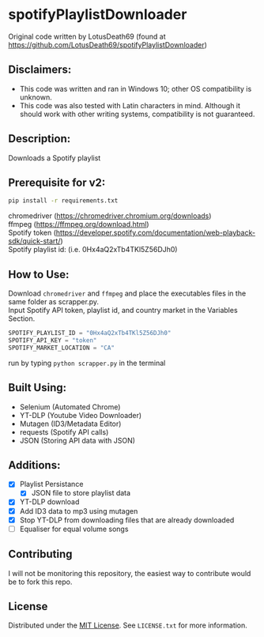 # spotifyPlaylistDownloader
Original code written by LotusDeath69 (found at https://github.com/LotusDeath69/spotifyPlaylistDownloader)

## Disclaimers:
- This code was written and ran in Windows 10; other OS compatibility is unknown. <br>
- This code was also tested with Latin characters in mind. Although it should work with other writing systems, compatibility is not guaranteed. <br>

## Description:
Downloads a Spotify playlist

## Prerequisite for v2:  
```bash
pip install -r requirements.txt  
```
chromedriver (https://chromedriver.chromium.org/downloads) <br>
ffmpeg (https://ffmpeg.org/download.html) <br>
Spotify token (https://developer.spotify.com/documentation/web-playback-sdk/quick-start/) <br>
Spotify playlist id: (i.e. 0Hx4aQ2xTb4TKl5Z56DJh0) <br>

## How to Use: <br>
Download <code>chromedriver</code> and <code>ffmpeg</code> and place the executables files in the same folder as scrapper.py. <br>
Input Spotify API token, playlist id, and country market in the Variables Section. <br>
```python
SPOTIFY_PLAYLIST_ID = "0Hx4aQ2xTb4TKl5Z56DJh0"
SPOTIFY_API_KEY = "token"
SPOTIFY_MARKET_LOCATION = "CA"
```
run by typing <code>python scrapper.py</code> in the terminal

## Built Using:
* Selenium (Automated Chrome)
* YT-DLP (Youtube Video Downloader)
* Mutagen (ID3/Metadata Editor)
* requests (Spotify API calls)
* JSON (Storing API data with JSON)

## Additions:
- [x] Playlist Persistance
    - [x] JSON file to store playlist data
- [x] YT-DLP download
- [x] Add ID3 data to mp3 using mutagen
- [x] Stop YT-DLP from downloading files that are already downloaded
- [ ] Equaliser for equal volume songs

## Contributing
I will not be monitoring this repository, the easiest way to contribute would be to fork this repo.

## License
Distributed under the [MIT License](https://choosealicense.com/licenses/mit/). See <code>LICENSE.txt</code> for more information.